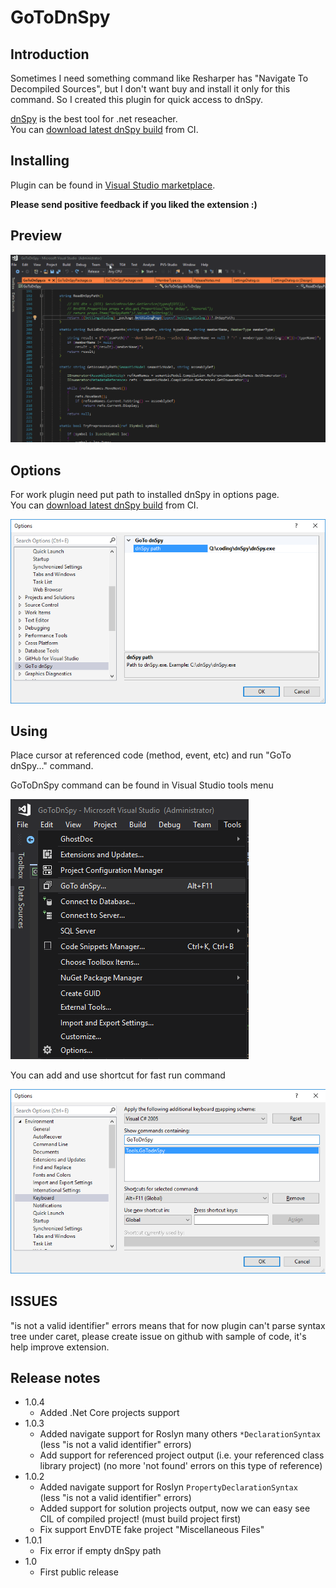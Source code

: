 # GoToDnSpy

## Introduction

Sometimes I need something command like Resharper has "Navigate To Decompiled Sources", but I don't want
buy and install it only for this command. So I created this plugin for quick access to dnSpy.

[dnSpy](https://github.com/0xd4d/dnSpy/) is the best tool for .net reseacher.   
You can [download latest dnSpy build](https://ci.appveyor.com/project/0xd4d/dnspy/branch/master/artifacts) from CI.

## Installing

Plugin can be found in [Visual Studio marketplace](https://marketplace.visualstudio.com/vsgallery/02d8452f-a0ec-4cbc-adc7-d050c0f43d54).  

**Please send positive feedback if you liked the extension :)**

## Preview

![Using GoToDnSpy](images/preview.gif)


## Options

For work plugin need put path to installed dnSpy in options page.  
You can [download latest dnSpy build](https://ci.appveyor.com/project/0xd4d/dnspy/branch/master/artifacts) from CI.

![Options GoToDnSpy](images/options.png)

## Using

Place cursor at referenced code (method, event, etc) and run "GoTo dnSpy..." command.

GoToDnSpy command can be found in Visual Studio tools menu

![Tools menu with GoTo dnSpy](images/tools_menu.png)

You can add and use shortcut for fast run command 

![Shortcut example](images/shortcut.png)


## ISSUES

"is not a valid identifier" errors means that for now plugin can't parse syntax tree under caret, please create issue on github with sample of code, it's help improve extension.

## Release notes

- 1.0.4
    + Added .Net Core projects support
- 1.0.3
    + Added navigate support for Roslyn many others `*DeclarationSyntax`  
        (less "is not a valid identifier" errors)
    + Add support for referenced project output (i.e. your referenced class library project)
      (no more 'not found' errors on this type of reference)
- 1.0.2
    + Added navigate support for Roslyn `PropertyDeclarationSyntax`  
        (less "is not a valid identifier" errors)
    + Added support for solution projects output, now we can easy see CIL of compiled project! 
        (must build project first)
    * Fix support EnvDTE fake project "Miscellaneous Files"
- 1.0.1
    * Fix error if empty dnSpy path
- 1.0
    + First public release
